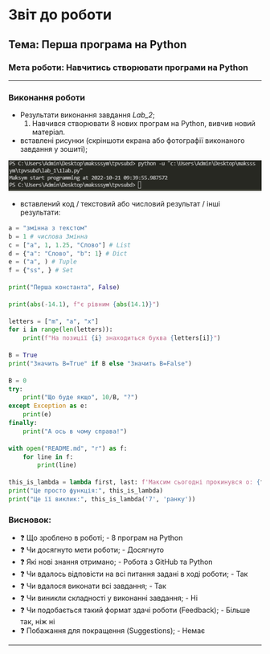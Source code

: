 # Звіт до роботи
## Тема: Перша програма на Python
### Мета роботи: Навчитись створювати програми на Python
---
### Виконання роботи
- Результати виконання завдання *Lab_2*;
    1. Навчився створювати 8 нових програм на Python, вивчив новий матеріал. 
- вставлені рисунки (скріншоти екрана або фотографії виконаного завдання у зошиті); 

![alt text](https://github.com/Maksssym/tpvsubd/blob/main/1lab.PNG "code")

- вставлений код / текстовий або числовий результат / інші результати:
```python
a = "змінна з текстом"
b = 1 # числова Змінна
c = ["a", 1, 1.25, "Слово"] # List
d = {"a": "Слово", "b": 1} # Dict
e = ("a", ) # Tuple
f = {"ss", } # Set

print("Перша константа", False)

print(abs(-14.1), f"є рівним {abs(14.1)}")

letters = ["m", "a", "x"]
for i in range(len(letters)):
    print(f"На позиції {i} знаходиться буква {letters[i]}")

B = True
print("Значить B=True" if B else "Значить B=False")

B = 0
try:
    print("Що буде якщо", 10/B, "?")
except Exception as e:
    print(e)
finally:
    print("А ось в чому справа!")

with open("README.md", "r") as f:
    for line in f:
        print(line)

this_is_lambda = lambda first, last: f'Максим сьогодні прокинувся о: {first} {last}'
print("Це просто функція:", this_is_lambda)
print("Це її виклик:", this_is_lambda('7', 'ранку'))
```

### Висновок: 
- :question: Що зроблено в роботі; - 8 програм на Python
- :question: Чи досягнуто мети роботи; - Досягнуто
- :question: Які нові знання отримано; - Робота з GitHub та Python 
- :question: Чи вдалось відповісти на всі питання задані в ході роботи; - Так
- :question: Чи вдалося виконати всі завдання; - Так
- :question: Чи виникли складності у виконанні завдання; - Ні
- :question: Чи подобається такий формат здачі роботи (Feedback); - Більше так, ніж ні
- :question: Побажання для покращення (Suggestions); - Немає
---
